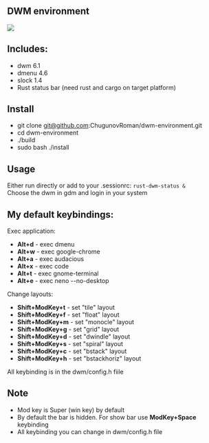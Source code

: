 DWM environment
---------------
![](https://raw.githubusercontent.com/ChugunovRoman/dwm-environment/master/screenshots/screenshot.png)

Includes:
---------------
* dwm 6.1
* dmenu 4.6
* slock 1.4
* Rust status bar (need rust and cargo on target platform)

Install
------------
- git clone git@github.com:ChugunovRoman/dwm-environment.git
- cd dwm-environment
- ./build
- sudo bash ./install

Usage
-----
Either run directly or add to your .sessionrc:
`rust-dwm-status &` <br>
Choose the dwm in gdm and login in your system

My default keybindings:
-----


Exec application: <br>
* **Alt+d** - exec dmenu <br>
* **Alt+w** - exec google-chrome <br>
* **Alt+a** - exec audacious <br>
* **Alt+x** - exec code <br>
* **Alt+t** - exec gnome-terminal <br>
* **Alt+e** - exec neno --no-desktop <br>

Change layouts: <br>
* **Shift+ModKey+t** - set "tile" layout <br>
* **Shift+ModKey+f** - set "float" layout <br>
* **Shift+ModKey+m** - set "monocle" layout <br>
* **Shift+ModKey+g** - set "grid" layout <br>
* **Shift+ModKey+d** - set "dwindle" layout <br>
* **Shift+ModKey+s** - set "spiral" layout <br>
* **Shift+ModKey+c** - set "bstack" layout <br>
* **Shift+ModKey+h** - set "bstackhoriz" layout <br>

All keybinding is in the dwm/config.h fiile

Note
-----
* Mod key is Super (win key) by default
* By default the bar is hidden. For show bar use **ModKey+Space** keybinding
* All keybinding you can change in dwm/config.h file